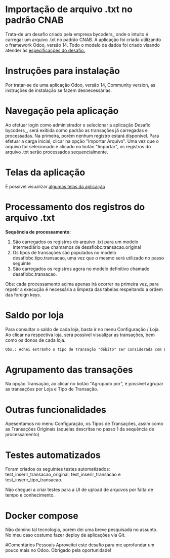 # Importação de arquivo .txt no padrão CNAB

Trata-de um desafio criado pela empresa bycoders_ onde o intuito é carregar um arquivo .txt no padrão CNAB.
A aplicação foi criada utilizando o framework Odoo, versão 14. Todo o modelo de dados foi criado visando
atender às [especificações do desafio.](https://github.com/paulofreire-biz/desafio-dev/blob/main/README.md)

# Instruções para instalação
Por tratar-se de uma aplicação Odoo, versão 14, Community version, as instruções de instalação se fazem desnecessárias.

# Navegação pela aplicação
Ao efetuar login como administrador e selecionar a aplicação Desafio bycoders_, será exibida como padrão as transações já carregadas e processadas.
Na primeira, porém nenhum registro estará disponível. Para efetuar a carga inicial, clicar na opção "Importar Arquivo". Uma vez que o arquivo for selecionado e 
clicado no botão "Importar", os registros do arquivo .txt serão processados sequencialmente.

# Telas da aplicação
É possível visualizar [algumas telas da aplicação](https://github.com/paulofreire-biz/desafio-dev/tree/main/telas-odoo) 

# Processamento dos registros do arquivo .txt
**Sequência de processamento:**

1. São carregados os registros do arquivo .txt para um modelo intermediário que chamamos de desafiobc.transacao.original
2. Os tipos de transações são populados no modelo desafiobc.tipo.transacao, uma vez que o mesmo será utilizado no passo seguinte
3. São carregados os registros agora no modelo definitivo chamado desafiobc.transacao.

Obs: cada processamento acima apenas irá ocorrer na primeira vez, para repetir a execução é necessária a limpeza das tabelas 
respeitando a ordem das foreign keys.

# Saldo por loja
Para consultar o saldo de cada loja, basta ir no menu Configuração / Loja. Ao clicar na respectiva loja, será possível visualizar
as transações, bem como os donos de cada loja.

```diff
Obs.: Achei estranho o tipo de transação "débito" ser considerada com Entrado, porém segui a definição do enunciado.
```

# Agrupamento das transações
Na opção Transação, ao clicar no botão "Agrupado por", é possível agrupar as transações por Loja e Tipo de Transação. 

# Outras funcionalidades
Apesentamos no menu Configuração, os Tipos de Transações, assim como as Transações Originais (aquelas descritas no passo 1 da sequência de processamento)

# Testes automatizados
Foram criados os seguintes testes automatizados: test_inserir_transacao_original, test_inserir_transacao e test_inserir_tipo_transacao.

Não cheguei a criar testes para a UI de upload de arquivos por falta de tempo e conhecimento. 

# Docker compose
Não domino tal tecnologia, porém dei uma breve pesquisada no assunto. No meu caso costumo fazer deploy de aplicações via Git.

#Comentários Pessoais
Aproveitei este desafio para me aprofundar um pouco mais no Odoo. Obrigado pela oportunidade!